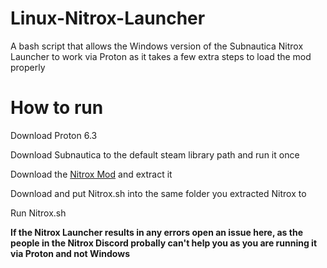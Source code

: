 # Linux-Nitrox-Launcher
A bash script that allows the Windows version of the Subnautica Nitrox Launcher to work via Proton as it takes a few extra steps to load the mod properly

# How to run
Download Proton 6.3

Download Subnautica to the default steam library path and run it once

Download the [Nitrox Mod](https://nitrox.rux.gg/) and extract it

Download and put Nitrox.sh into the same folder you extracted Nitrox to

Run Nitrox.sh

**If the Nitrox Launcher results in any errors open an issue here, as the people in the Nitrox Discord probally can't help you as you are running it via Proton and not Windows**
